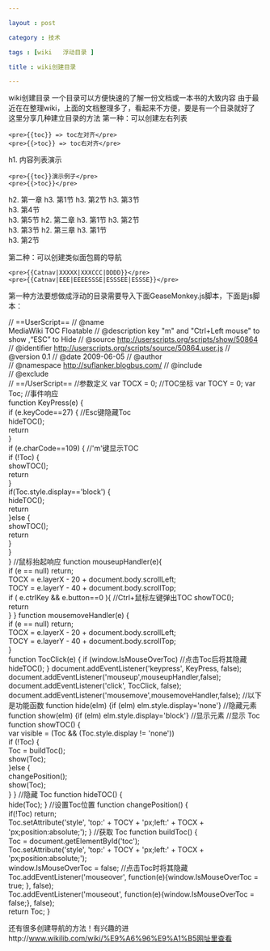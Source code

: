 ```yaml
---

layout : post

category : 技术

tags : [wiki   浮动目录 ]

title : wiki创建目录

---
```


wiki创建目录
一个目录可以方便快速的了解一份文档或一本书的大致内容
由于最近在在整理wiki，上面的文档整理多了，看起来不方便，要是有一个目录就好了
这里分享几种建立目录的方法
第一种：可以创建左右列表
		
	<pre>{{toc}} => toc左对齐</pre>
	<pre>{{>toc}} => toc右对齐</pre>

h1. 内容列表演示 

	<pre>{{toc}}演示例子</pre>
	<pre>{{>toc}}</pre>
h2. 第一章 
h3. 第1节
h3. 第2节
h3. 第3节  
h3. 第4节  
h3. 第5节 
h2. 第二章 
h3. 第1节 
h3. 第2节  
h3. 第3节 
h2. 第三章 
h3. 第1节  
h3. 第2节
  
第二种：可以创建类似面包屑的导航
	
	<pre>{{Catnav|XXXXX|XXXCCC|DDDD}}</pre>
	<pre>{{Catnav|EEE|EEEESSSE|ESSSEE|ESSSE}}</pre>
			          
		
第一种方法要想做成浮动的目录需要导入下面GeaseMonkey.js脚本，下面是js脚本：

// ==UserScript== // @name            
MediaWiki TOC Floatable
 // @description    key "m" and "Ctrl+Left mouse" to show ,“ESC” to Hide 
// @source         http://userscripts.org/scripts/show/50864 
// @identifier      http://userscripts.org/scripts/source/50864.user.js
 // @version         0.1 
// @date            2009-06-05
 // @author          
 // @namespace       http://suflanker.blogbus.com/
 // @include          
// @exclude          
// ==/UserScript== //参数定义 var TOCX = 0; //TOC坐标 var TOCY = 0;  var Toc; 
 //事件响应  
function KeyPress(e) {    
    if (e.keyCode==27) { //Esc键隐藏Toc        
            hideTOC();		      
               return  
   }    	
if (e.charCode==109) { //'m'键显示TOC 		
if (!Toc) { 		
  showTOC();		 		  
return 		
}	 		
if(Toc.style.display=='block') { 			
hideTOC(); 			
return 		
}else { 			
showTOC();	 			
return 		
}       	    
 }   
  } //鼠标抬起响应
 function mouseupHandler(e){ 	
if (e == null)
 return;	 	
TOCX = e.layerX - 20 + document.body.scrollLeft;  	
TOCY = e.layerY - 40 + document.body.scrollTop;  	
if ( e.ctrlKey && e.button==0 ){ //Ctrl+鼠标左键弹出TOC		 		showTOC(); 		
return 	
} 
 }
 function mousemoveHandler(e) { 	
if (e == null) 
return;	 	
TOCX = e.layerX - 20 + document.body.scrollLeft;  	
TOCY = e.layerY - 40 + document.body.scrollTop;  
}  
 function TocClick(e) { 
    if (window.IsMouseOverToc) //点击Toc后将其隐藏 		
hideTOC(); 
   } 
document.addEventListener('keypress', KeyPress, false); document.addEventListener('mouseup',mouseupHandler,false); 
document.addEventListener('click', TocClick, false); document.addEventListener('mousemove',mousemoveHandler,false);  //以下是功能函数
 function hide(elm) {if (elm) elm.style.display='none'}	//隐藏元素 
function show(elm) {if (elm) elm.style.display='block'} //显示元素  //显示
Toc function showTOC() { 	
var visible = (Toc && (Toc.style.display != 'none'))	   
  if (!Toc) { 		
Toc = buildToc();		 		
show(Toc); 	
}else { 		
changePosition(); 		
show(Toc); 	
} 
 } //隐藏
Toc function hideTOC() {    
 hide(Toc); 
} //设置Toc位置
 function changePosition() { 	
if(!Toc) 
return; 	
Toc.setAttribute('style', 'top:' + TOCY + 'px;left:' + TOCX + 'px;position:absolute;'); 
}  //获取
Toc function buildToc() { 	
Toc = document.getElementById('toc'); 	
Toc.setAttribute('style', 'top:' + TOCY + 'px;left:' + TOCX + 'px;position:absolute;');  
   window.IsMouseOverToc = false; //点击Toc时将其隐藏   
  Toc.addEventListener('mouseover', function(e){window.IsMouseOverToc = true;
},
 false);  
   Toc.addEventListener('mouseout', function(e){window.IsMouseOverToc = false;}, false);   
  return Toc;  }

  
还有很多创建导航的方法！有兴趣的进http://www.wikilib.com/wiki/%E9%A6%96%E9%A1%B5网址里查看